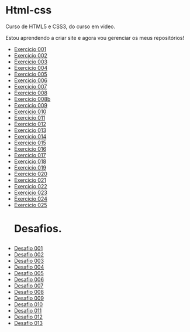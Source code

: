 # Html-css
 Curso de HTML5 e CSS3, do curso em video.

 Estou aprendendo a criar site e agora vou gerenciar os meus repositórios!


<ul>
<li><a href="https://kauelucena2k.github.io/html-css/exercicios/ex001/" target="_blank"> Exercicio 001</a></li>
<li><a href="https://kauelucena2k.github.io/html-css/exercicios/ex002/" target="_blank"> Exercicio 002</a></li>
<li><a href="https://kauelucena2k.github.io/html-css/exercicios/ex003/" target="_blank"> Exercicio 003</a></li>
<li><a href="https://kauelucena2k.github.io/html-css/exercicios/ex004/" target="_blank"> Exercicio 004</a></li>
<li><a href="https://kauelucena2k.github.io/html-css/exercicios/ex005/" target="_blank" > Exercicio 005</a></li>
<li><a href="https://kauelucena2k.github.io/html-css/exercicios/ex006/" target="_blank"> Exercicio 006</a></li>
<li><a href="https://kauelucena2k.github.io/html-css/exercicios/ex007/" target="_blank"> Exercicio 007</a></li>
<li><a href="https://kauelucena2k.github.io/html-css/exercicios/ex008/" target="_blank"> Exercicio 008</a></li>
<li><a href="https://kauelucena2k.github.io/html-css/exercicios/ex008b/" target="_blank"> Exercicio 008b</a></li>
<li><a href="https://kauelucena2k.github.io/html-css/exercicios/ex009/" target="_blank"> Exercicio 009</a></li>
<li><a href="https://kauelucena2k.github.io/html-css/exercicios/ex010/" target="_blank"> Exercicio 010</a></li>
<li><a href="https://kauelucena2k.github.io/html-css/exercicios/ex011/" target="_blank"> Exercicio 011</a></li>
<li><a href="https://kauelucena2k.github.io/html-css/exercicios/ex012/" target="_blank"> Exercicio 012</a></li>
<li><a href="https://kauelucena2k.github.io/html-css/exercicios/ex013/" target="_blank"> Exercicio 013</a></li>
<li><a href="https://kauelucena2k.github.io/html-css/exercicios/ex014/" target="_blank"> Exercicio 014</a></li>
<li><a href="https://kauelucena2k.github.io/html-css/exercicios/ex015/" target="_blank"> Exercicio 015</a></li>
<li><a href="https://kauelucena2k.github.io/html-css/exercicios/ex016/" target="_blank"> Exercicio 016</a></li>
<li><a href="https://kauelucena2k.github.io/html-css/exercicios/ex017/" target="_blank"> Exercicio 017</a></li>
<li><a href="https://kauelucena2k.github.io/html-css/exercicios/ex018/" target="_blank"> Exercicio 018</a></li>
<li><a href="https://kauelucena2k.github.io/html-css/exercicios/ex019/" target="_blank"> Exercicio 019</a></li>
<li><a href="https://kauelucena2k.github.io/html-css/exercicios/ex020/" target="_blank"> Exercicio 020</a></li>
<li><a href="https://kauelucena2k.github.io/html-css/exercicios/ex021/" target="_blank"> Exercicio 021</a></li>
<li><a href="https://kauelucena2k.github.io/html-css/exercicios/ex022/index" target="_blank"> Exercicio 022</a></li>
<li><a href="https://kauelucena2k.github.io/html-css/exercicios/ex023/index" target="_blank"> Exercicio 023</a></li>
<li><a href="https://kauelucena2k.github.io/html-css/exercicios/ex024/index" target="_blank"> Exercicio 024</a></li>
<li><a href="https://kauelucena2k.github.io/html-css/exercicios/ex025/index" target="_blank"> Exercicio 025</a></li>
</ul>
<ul> <h1>
    <p> Desafios.</p>
</h1>
<li><a href="https://kauelucena2k.github.io/html-css/desafios/d001/" target="_blank"> Desafio 001</a></li>
<li><a href="https://kauelucena2k.github.io/html-css/desafios/d002/" target="_blank"> Desafio 002</a></li>
<li><a href="https://kauelucena2k.github.io/html-css/desafios/d003/" target="_blank"> Desafio 003</a></li>
<li><a href="https://kauelucena2k.github.io/html-css/desafios/d004/" target="_blank"> Desafio 004</a></li>
<li><a href="https://kauelucena2k.github.io/html-css/desafios/d005/" target="_blank"> Desafio 005</a></li>
<li><a href="https://kauelucena2k.github.io/html-css/desafios/d006/" target="_blank"> Desafio 006</a></li>
<li><a href="https://kauelucena2k.github.io/html-css/desafios/d007/" target="_blank"> Desafio 007</a></li>
<li><a href="https://kauelucena2k.github.io/html-css/desafios/d008/" target="_blank"> Desafio 008</a></li>
<li><a href="https://kauelucena2k.github.io/html-css/desafios/d009/" target="_blank"> Desafio 009</a></li>
<li><a href="https://kauelucena2k.github.io/html-css/desafios/d010/" target="_blank"> Desafio 010</a></li>
<li><a href="https://kauelucena2k.github.io/html-css/desafios/d011/" target="_blank"> Desafio 011</a></li>
<li><a href="https://kauelucena2k.github.io/html-css/desafios/d012/" target="_blank"> Desafio 012</a></li>
<li><a href="https://kauelucena2k.github.io/html-css/desafios/d013/" target="_blank"> Desafio 013</a></li>

</ul>
